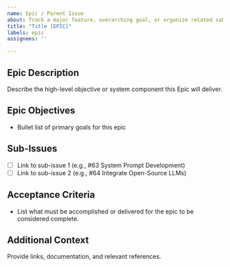 ```yaml
---
name: Epic / Parent Issue
about: Track a major feature, overarching goal, or organize related sub-issues (like an Epic)
title: "Title [EPIC]"
labels: epic
assignees: ''

---
```


## Epic Description

Describe the high-level objective or system component this Epic will deliver.  

## Epic Objectives

- Bullet list of primary goals for this epic

## Sub-Issues

- [ ] Link to sub-issue 1 (e.g., #63 System Prompt Development)
- [ ] Link to sub-issue 2 (e.g., #64 Integrate Open-Source LLMs)

## Acceptance Criteria

- List what must be accomplished or delivered for the epic to be considered complete.

## Additional Context

Provide links, documentation, and relevant references.
